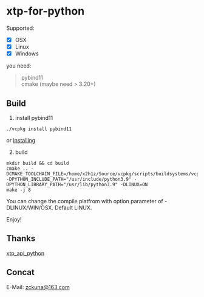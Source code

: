 # xtp-for-python

Supported:
- [x] OSX
- [x] Linux
- [x] Windows

you need:
> pybind11 \
> cmake (maybe need > 3.20+)

## Build
1. install pybind11
```shell
./vcpkg install pybind11
```
or [installing](https://pybind11.readthedocs.io/en/latest/installing.html)

2. build
```shell
mkdir build && cd build
cmake .. -DCMAKE_TOOLCHAIN_FILE=/home/x2h1z/Source/vcpkg/scripts/buildsystems/vcpkg.cmake -DPYTHON_INCLUDE_PATH="/usr/include/python3.9" -DPYTHON_LIBRARY_PATH="/usr/lib/python3.9" -DLINUX=ON
make -j 8
```
You can change the compile platfrom with option parameter of -DLINUX/WIN/OSX. Default LINUX.

Enjoy!


## Thanks
[xtp_api_python](https://github.com/ztsec/xtp_api_python)

## Concat
E-Mail: zckuna@163.com


